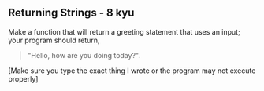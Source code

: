 ## Returning Strings - 8 kyu

Make a function that will return a greeting statement that uses an input; your program should return, 

> "Hello, <name> how are you doing today?".

[Make sure you type the exact thing I wrote or the program may not execute properly]